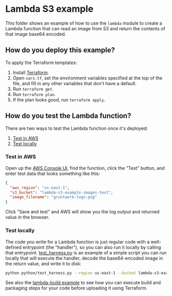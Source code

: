 # Lambda S3 example

This folder shows an example of how to use the `lambda` module to create a Lambda function that can read an image from
S3 and return the contents of that image base64 encoded.





## How do you deploy this example?

To apply the Terraform templates:

1. Install [Terraform](https://www.terraform.io/).
1. Open `vars.tf`, set the environment variables specified at the top of the file, and fill in any other variables that
   don't have a default.
1. Run `terraform get`.
1. Run `terraform plan`.
1. If the plan looks good, run `terraform apply`.




## How do you test the Lambda function?

There are two ways to test the Lambda function once it's deployed:

1. [Test in AWS](#test-in-aws)
1. [Test locally](#test-locally)


### Test in AWS

Open up the [AWS Console UI](https://console.aws.amazon.com/lambda/home), find the function, click the "Test" button, 
and enter test data that looks something like this:
   
```json
{
  "aws_region": "us-east-1",
  "s3_bucket": "lambda-s3-example-images-test",
  "image_filename": "gruntwork-logo.png"
}
```
    
Click "Save and test" and AWS will show you the log output and returned value in the browser.


### Test locally

The code you write for a Lambda function is just regular code with a well-defined entrypoint (the "handler"), so you 
can also run it locally by calling that entrypoint. [test_harness.py](python/test_harness.py) is an example of a simple 
script you can run locally that will execute the handler, decode the base64-encoded image in the return value, and 
write it to disk:

```bash
python python/test_harness.py --region us-east-1 --bucket lambda-s3-example-images-test --filename gruntwork-logo.png
```

See also the [lambda-build example](https://github.com/biptec/terraform-aws-lambda/blob/v0.16.0/examples/lambda-build) to see how you can execute build and packaging steps for
your code before uploading it using Terraform.